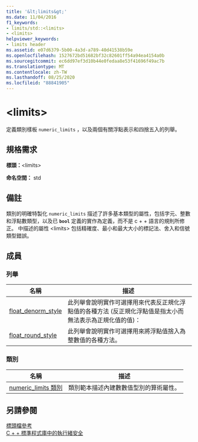 ```yaml
---
title: '&lt;limits&gt;'
ms.date: 11/04/2016
f1_keywords:
- limits/std::<limits>
- <limits>
helpviewer_keywords:
- limits header
ms.assetid: e07d6379-5b00-4a3d-a789-40d41538b59e
ms.openlocfilehash: 1527672bd51682bf32c82601ff54a94ea4154a0b
ms.sourcegitcommit: ec6dd97ef3d10b44e0fedaa8e53f41696f49ac7b
ms.translationtype: MT
ms.contentlocale: zh-TW
ms.lasthandoff: 08/25/2020
ms.locfileid: "88841905"
---
```

# <a name="ltlimitsgt"></a>&lt;limits&gt;

定義類別樣板 `numeric_limits` ，以及兩個有關浮點表示和四捨五入的列舉。

## <a name="requirements"></a>規格需求

**標頭：**\<limits>

**命名空間：** std

## <a name="remarks"></a>備註

類別的明確特製化 `numeric_limits` 描述了許多基本類型的屬性，包括字元、整數和浮點數類型，以及已 **`bool`** 定義的實作為定義，而不是 c + + 語言的規則所修正。 中描述的屬性 \<limits> 包括精確度、最小和最大大小的標記法、舍入和信號類型錯誤。

## <a name="members"></a>成員

### <a name="enumerations"></a>列舉

|名稱|描述|
|-|-|
|[float_denorm_style](../standard-library/limits-enums.md#float_denorm_style)|此列舉會說明實作可選擇用來代表反正規化浮點值的各種方法 (反正規化浮點值是指太小而無法表示為正規化值的值)：|
|[float_round_style](../standard-library/limits-enums.md#float_round_style)|此列舉會說明實作可選擇用來將浮點值捨入為整數值的各種方法。|

### <a name="classes"></a>類別

|名稱|描述|
|-|-|
|[numeric_limits 類別](../standard-library/numeric-limits-class.md)|類別範本描述內建數數值型別的算術屬性。|

## <a name="see-also"></a>另請參閱

[標頭檔參考](../standard-library/cpp-standard-library-header-files.md)\
[C + + 標準程式庫中的執行緒安全](../standard-library/thread-safety-in-the-cpp-standard-library.md)
